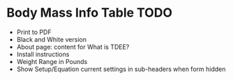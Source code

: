 # Body Mass Info Table TODO

* Print to PDF
* Black and White version
* About page: content for What is TDEE?
* Install instructions
* Weight Range in Pounds
* Show Setup/Equation current settings in sub-headers when form hidden
